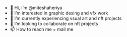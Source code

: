 - 👋 Hi, I’m @miteshaheriya
- 👀 I’m interested in graphic desing and vfx work 
- 🌱 I’m currently experiencing vsual art and nft projects 
- 💞️ I’m looking to collaborate on nft projects 
- 📫 How to reach me = mail me 

<!---
miteshaheriya/miteshaheriya is a ✨ special ✨ repository because its `README.md` (this file) appears on your GitHub profile.
You can click the Preview link to take a look at your changes.
--->
